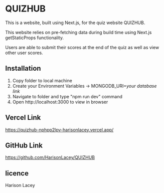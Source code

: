 # QUIZHUB

This is a website, built using Next.js, for the quiz website QUIZHUB.

This website relies on pre-fetching data during build time using Next.js getStaticProps functionality.

Users are able to submit their scores at the end of the quiz as well as view other user scores.

## Installation

1. Copy folder to local machine
2. Create your Environment Variables -> MONGODB_URI=*your database link*
3. Navigate to folder and type "npm run dev" command
4. Open http://localhost:3000 to view in browser

## Vercel Link

https://quizhub-nphpp2lpv-harisonlacey.vercel.app/

## GitHub Link

https://github.com/HarisonLacey/QUIZHUB

## licence

Harison Lacey

